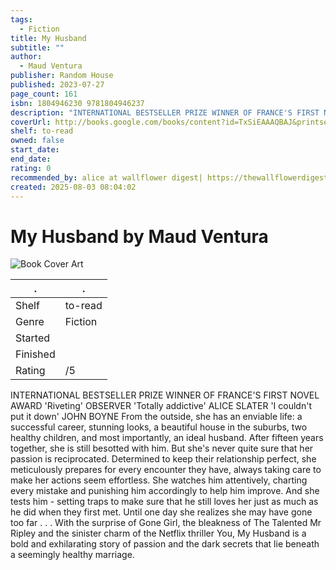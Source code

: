 ```yaml
---
tags:
  - Fiction
title: My Husband
subtitle: ""
author:
  - Maud Ventura
publisher: Random House
published: 2023-07-27
page_count: 161
isbn: 1804946230 9781804946237
description: "INTERNATIONAL BESTSELLER PRIZE WINNER OF FRANCE'S FIRST NOVEL AWARD 'Riveting' OBSERVER 'Totally addictive' ALICE SLATER 'I couldn't put it down' JOHN BOYNE From the outside, she has an enviable life: a successful career, stunning looks, a beautiful house in the suburbs, two healthy children, and most importantly, an ideal husband. After fifteen years together, she is still besotted with him. But she's never quite sure that her passion is reciprocated. Determined to keep their relationship perfect, she meticulously prepares for every encounter they have, always taking care to make her actions seem effortless. She watches him attentively, charting every mistake and punishing him accordingly to help him improve. And she tests him - setting traps to make sure that he still loves her just as much as he did when they first met. Until one day she realizes she may have gone too far . . . With the surprise of Gone Girl, the bleakness of The Talented Mr Ripley and the sinister charm of the Netflix thriller You, My Husband is a bold and exhilarating story of passion and the dark secrets that lie beneath a seemingly healthy marriage."
coverUrl: http://books.google.com/books/content?id=TxSiEAAAQBAJ&printsec=frontcover&img=1&zoom=1&source=gbs_api
shelf: to-read
owned: false
start_date: 
end_date: 
rating: 0
recommended_by: alice at wallflower digest| https://thewallflowerdigest.co.uk/books/reading-roundup/reading-roundup-july-2025/
created: 2025-08-03 08:04:02
---
```


# My Husband by Maud Ventura

![Book Cover Art](http://books.google.com/books/content?id=TxSiEAAAQBAJ&printsec=frontcover&img=1&zoom=1&source=gbs_api)



| . | . |
|---|---|
| Shelf | to-read |
| Genre | Fiction |
| Started |  |
| Finished |  |
| Rating | /5 |

INTERNATIONAL BESTSELLER PRIZE WINNER OF FRANCE'S FIRST NOVEL AWARD 'Riveting' OBSERVER 'Totally addictive' ALICE SLATER 'I couldn't put it down' JOHN BOYNE From the outside, she has an enviable life: a successful career, stunning looks, a beautiful house in the suburbs, two healthy children, and most importantly, an ideal husband. After fifteen years together, she is still besotted with him. But she's never quite sure that her passion is reciprocated. Determined to keep their relationship perfect, she meticulously prepares for every encounter they have, always taking care to make her actions seem effortless. She watches him attentively, charting every mistake and punishing him accordingly to help him improve. And she tests him - setting traps to make sure that he still loves her just as much as he did when they first met. Until one day she realizes she may have gone too far . . . With the surprise of Gone Girl, the bleakness of The Talented Mr Ripley and the sinister charm of the Netflix thriller You, My Husband is a bold and exhilarating story of passion and the dark secrets that lie beneath a seemingly healthy marriage.